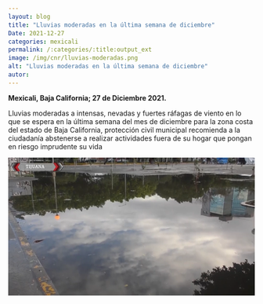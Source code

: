 ```yaml
---
layout: blog
title: "Lluvias moderadas en la última semana de diciembre"
Date: 2021-12-27
categories: mexicali
permalink: /:categories/:title:output_ext
image: /img/cnr/lluvias-moderadas.png
alt: "Lluvias moderadas en la última semana de diciembre"
autor:
---
```


**Mexicali, Baja California; 27 de Diciembre 2021.** 

Lluvias moderadas a intensas, nevadas y fuertes ráfagas de viento en lo que se espera en la última semana del mes de diciembre para la zona costa del estado de Baja California, protección civil municipal recomienda a la ciudadanía abstenerse a realizar actividades fuera de su hogar que pongan en riesgo imprudente su vida


<div id="carouselExampleSlidesOnly" class="carousel slide" data-ride="carousel">
  <div class="carousel-inner">
    <div class="carousel-item active">
       <img class="d-block w-100" src="/img/cnr/lluvias-moderadas.png" loading="lazy"  alt="Lluvias moderadas en la última semana de diciembre">
    </div>
  </div>
</div>